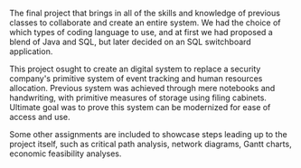 The final project that brings in all of the skills and knowledge of previous classes to collaborate and create an entire system. We had the choice of which types of coding language to use, and at first we had proposed a blend of Java and SQL, but later decided on an SQL switchboard application.

This project osught to create an digital system to replace a security company's primitive system of event tracking and human resources allocation.
Previous system was achieved through mere notebooks and handwriting, with primitive measures of storage using filing cabinets.
Ultimate goal was to prove this system can be modernized for ease of access and use.

Some other assignments are included to showcase steps leading up to the project itself, such as critical path analysis, network diagrams, Gantt charts, economic feasibility analyses.

